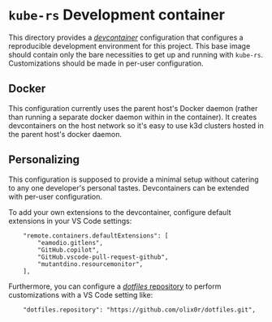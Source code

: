 # `kube-rs` Development container

This directory provides a [_devcontainer_][dc] configuration that configures a
reproducible development environment for this project. This base image should
contain only the bare necessities to get up and running with `kube-rs`.
Customizations should be made in per-user configuration.

## Docker

This configuration currently uses the parent host's Docker daemon (rather than
running a separate docker daemon within in the container). It creates
devcontainers on the host network so it's easy to use k3d clusters hosted in the
parent host's docker daemon.

## Personalizing

This configuration is supposed to provide a minimal setup without catering to
any one developer's personal tastes. Devcontainers can be extended with per-user
configuration.

To add your own extensions to the devcontainer, configure default extensions in
your VS Code settings:

```jsonc
    "remote.containers.defaultExtensions": [
        "eamodio.gitlens",
        "GitHub.copilot",
        "GitHub.vscode-pull-request-github",
        "mutantdino.resourcemonitor",
    ],
```

Furthermore, you can configure a [_dotfiles_ repository][df] to perform
customizations with a VS Code setting like:

```jsonc
    "dotfiles.repository": "https://github.com/olix0r/dotfiles.git",
```

[dc]: https://code.visualstudio.com/docs/remote/containers
[df]: https://dotfiles.github.io/
